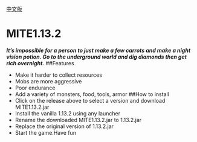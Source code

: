 [中文版](https://github.com/X1AOYu233/MITE1.13.2/README_CN.MD)
# MITE1.13.2
**_It’s impossible for a person to just make a few carrots and make a night vision potion.
Go to the underground world and dig diamonds then get rich overnight._**
##Features
* Make it harder to collect resources
* Mobs are more aggressive
* Poor endurance
* Add a variety of monsters, food, tools, armor
##How to install
* Click on the release above to select a version and download MITE1.13.2.jar
* Install the vanilla 1.13.2 using any launcher
* Rename the downloaded MITE1.13.2.jar to 1.13.2.jar
* Replace the original version of 1.13.2.jar
* Start the game.Have fun

 
